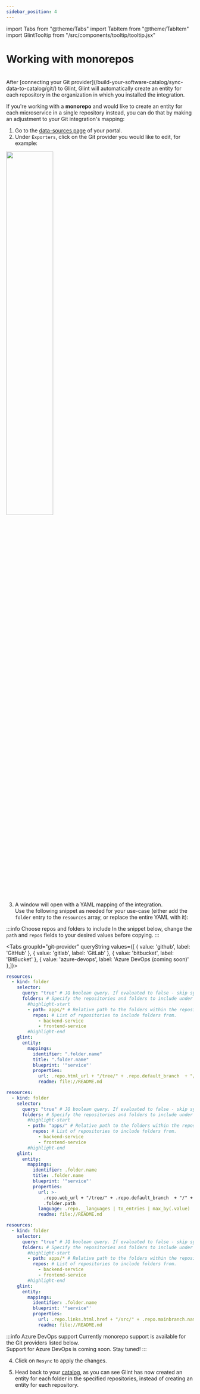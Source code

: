 ```yaml
---
sidebar_position: 4
---
```


import Tabs from "@theme/Tabs"
import TabItem from "@theme/TabItem"
import GlintTooltip from "/src/components/tooltip/tooltip.jsx"

# Working with monorepos

<br/>
After [connecting your Git provider](/build-your-software-catalog/sync-data-to-catalog/git/) to Glint, Glint will automatically create an <GlintTooltip id="entity">entity</GlintTooltip> for each repository in the organization in which you installed the integration.  

If you're working with a **monorepo** and would like to create an entity for each microservice in a single repository instead, you can do that by making an adjustment to your Git integration's mapping:

1. Go to the [data-sources page](https://app.useglint.io/dev-portal/data-sources) of your portal.
2. Under `Exporters`, click on the Git provider you would like to edit, for example:

<img src='/img/sync-data-to-catalog/monorepoDataSourcesExample.png' width='50%' />

<br/><br/>

3. A window will open with a YAML mapping of the integration.  
Use the following snippet as needed for your use-case (either add the `folder` entry to the `resources` array, or replace the entire YAML with it):

:::info Choose repos and folders to include
In the snippet below, change the `path` and `repos` fields to your desired values before copying.
:::

<Tabs groupId="git-provider" queryString values={[
  { value: 'github', label: 'GitHub' },
  { value: 'gitlab', label: 'GitLab' },
  { value: 'bitbucket', label: 'BitBucket' },
  { value: 'azure-devops', label: 'Azure DevOps (coming soon)' },]}>

<TabItem value="github">

```yaml showLineNumbers
resources:
  - kind: folder
    selector:
      query: "true" # JQ boolean query. If evaluated to false - skip syncing the object.
      folders: # Specify the repositories and folders to include under this relative path.
        #highlight-start
        - path: apps/* # Relative path to the folders within the repositories.
          repos: # List of repositories to include folders from.
            - backend-service
            - frontend-service
        #highlight-end
    glint:
      entity:
        mappings:
          identifier: ".folder.name"
          title: ".folder.name"
          blueprint: '"service"'
          properties:
            url: .repo.html_url + "/tree/" + .repo.default_branch  + "/" + .folder.path
            readme: file://README.md
```

</TabItem>

<TabItem value="gitlab">

```yaml showLineNumbers
resources:
  - kind: folder
    selector:
      query: "true" # JQ boolean query. If evaluated to false - skip syncing the object.
      folders: # Specify the repositories and folders to include under this relative path.
        #highlight-start
        - path: "apps/" # Relative path to the folders within the repositories.
          repos: # List of repositories to include folders from.
            - backend-service
            - frontend-service
        #highlight-end
    glint:
      entity:
        mappings:
          identifier: .folder.name
          title: .folder.name
          blueprint: '"service"'
          properties:
            url: >-
              .repo.web_url + "/tree/" + .repo.default_branch  + "/" +
              .folder.path
            language: .repo.__languages | to_entries | max_by(.value) | .key
            readme: file://README.md
```

</TabItem>

<TabItem value="bitbucket">

```yaml showLineNumbers
resources:
  - kind: folder
    selector:
      query: "true" # JQ boolean query. If evaluated to false - skip syncing the object.
      folders: # Specify the repositories and folders to include under this relative path.
        #highlight-start
        - path: apps/* # Relative path to the folders within the repositories.
          repos: # List of repositories to include folders from.
            - backend-service
            - frontend-service
        #highlight-end
    glint:
      entity:
        mappings:
          identifier: .folder.name
          blueprint: '"service"'
          properties:
            url: .repo.links.html.href + "/src/" + .repo.mainbranch.name + "/" + .folder.path
            readme: file://README.md
```

</TabItem>
<TabItem value="azure-devops">

:::info Azure DevOps support
Currently monorepo support is available for the Git providers listed below.  
Support for Azure DevOps is coming soon. Stay tuned!
:::

</TabItem>

</Tabs>

4. Click on `Resync` to apply the changes.

5. Head back to your [catalog](https://app.useglint.io/services), as you can see Glint has now created an entity for each folder in the specified repositories, instead of creating an entity for each repository.